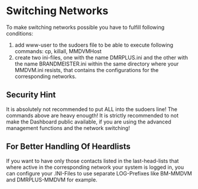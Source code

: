 # Switching Networks
To make switching networks possible you have to fulfill following conditions:
1. add www-user to the sudoers file to be able to execute following commands: cp, killall, MMDVMHost
2. create two ini-files, one with the name DMRPLUS.ini and the other with the name BRANDMEISTER.ini within the same directory where your MMDVM.ini resists, that contains the configurations for the corresponding networks.

## Security Hint
It is absolutely not recommended to put ALL into the sudoers line! The commands above are heavy enougth!
It is strictly recommended to not make the Dashboard public available, if you are using the advanced management functions and the network switching!

## For Better Handling Of Heardlists
If you want to have only those contacts listed in the last-head-lists that where active in the corresponding network your system is logged in,
you can configure your .INI-Files to use separate LOG-Prefixes like BM-MMDVM and DMRPLUS-MMDVM for example.